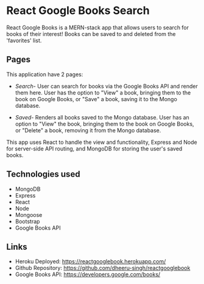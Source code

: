 # React Google Books Search

React Google Books is a MERN-stack app that allows users to search for books of their interest! Books can be saved to and deleted from the 'favorites' list.

## Pages

This application have 2 pages:

* *Search*- User can search for books via the Google Books API and render them here. User has the option to "View" a book, bringing them to the book on Google Books, or "Save" a book, saving it to the Mongo database.

* *Saved*- Renders all books saved to the Mongo database. User has an option to "View" the book, bringing them to the book on Google Books, or "Delete" a book, removing it from the Mongo database.

This app uses React to handle the view and functionality, Express and Node for server-side API routing, and MongoDB for storing the user's saved books.

## Technologies used
* MongoDB
* Express
* React 
* Node
* Mongoose
* Bootstrap 
* Google Books API

## Links

- Heroku Deployed: https://reactgooglebook.herokuapp.com/
- Github Repository: https://github.com/dheeru-singh/reactgooglebook
- Google Books API: https://developers.google.com/books/

